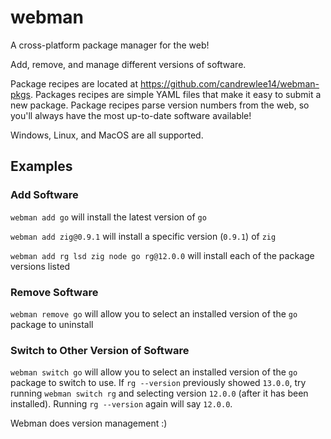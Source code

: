 # webman

A cross-platform package manager for the web!

Add, remove, and manage different versions of software.

Package recipes are located at https://github.com/candrewlee14/webman-pkgs.
Packages recipes are simple YAML files that make it easy to submit a new package.
Package recipes parse version numbers from the web, so you'll always have the most up-to-date software available!

Windows, Linux, and MacOS are all supported.

## Examples

### Add Software

`webman add go` will install the latest version of `go`

`webman add zig@0.9.1` will install a specific version (`0.9.1`) of `zig`

`webman add rg lsd zig node go rg@12.0.0` will install each of the package versions listed

### Remove Software

`webman remove go` will allow you to select an installed version of the `go` package to uninstall

### Switch to Other Version of Software

`webman switch go` will allow you to select an installed version of the `go` package to switch to use.
If `rg --version` previously showed `13.0.0`, try running `webman switch rg` and selecting version `12.0.0` (after it has been installed).
Running `rg --version` again will say `12.0.0`. 

Webman does version management :) 
